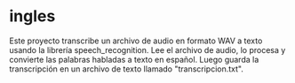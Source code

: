 # ingles
Este proyecto transcribe un archivo de audio en formato WAV a texto usando la librería speech_recognition. Lee el archivo de audio, lo procesa y convierte las palabras habladas a texto en español. Luego guarda la transcripción en un archivo de texto llamado "transcripcion.txt".
